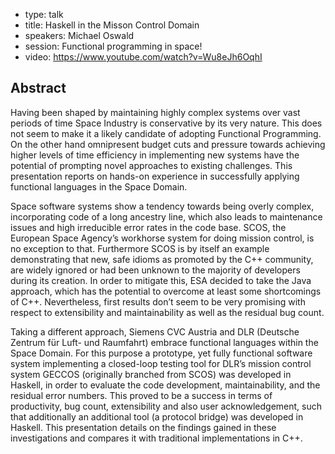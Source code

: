 - type: talk
- title: Haskell in the Misson Control Domain
- speakers: Michael Oswald
- session: Functional programming in space!
- video: https://www.youtube.com/watch?v=Wu8eJh6OqhI

## Abstract 

Having been shaped by maintaining highly complex systems over vast
periods of time Space Industry is conservative by its very nature.
This does not seem to make it a likely candidate of adopting
Functional Programming. On the other hand omnipresent budget cuts and
pressure towards achieving higher levels of time efficiency in
implementing new systems have the potential of prompting novel
approaches to existing challenges. This presentation reports on
hands-on experience in successfully applying functional languages in
the Space Domain.

Space software systems show a tendency towards being overly complex,
incorporating code of a long ancestry line, which also leads to
maintenance issues and high irreducible error rates in the code base.
SCOS, the European Space Agency’s workhorse system for doing mission
control, is no exception to that. Furthermore SCOS is by itself an
example demonstrating that new, safe idioms as promoted by the C++
community, are widely ignored or had been unknown to the majority of
developers during its creation. In order to mitigate this, ESA decided
to take the Java approach, which has the potential to overcome at
least some shortcomings of C++. Nevertheless, first results don’t seem
to be very promising with respect to extensibility and maintainability
as well as the residual bug count.

Taking a different approach, Siemens CVC Austria and DLR (Deutsche
Zentrum für Luft- und Raumfahrt) embrace functional languages within
the Space Domain. For this purpose a prototype, yet fully functional
software system implementing a closed-loop testing tool for DLR’s
mission control system GECCOS (originally branched from SCOS) was
developed in Haskell, in order to evaluate the code development,
maintainability, and the residual error numbers. This proved to be a
success in terms of productivity, bug count, extensibility and also
user acknowledgement, such that additionally an additional tool (a
protocol bridge) was developed in Haskell. This presentation details
on the findings gained in these investigations and compares it with
traditional implementations in C++.
